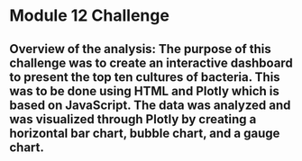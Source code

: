 # Module 12 Challenge

## Overview of the analysis: The purpose of this challenge was to create an interactive dashboard to present the top ten cultures of bacteria. This was to be done using HTML and Plotly which is based on JavaScript. The data was analyzed and was visualized through Plotly by creating a horizontal bar chart, bubble chart, and a gauge chart. 

